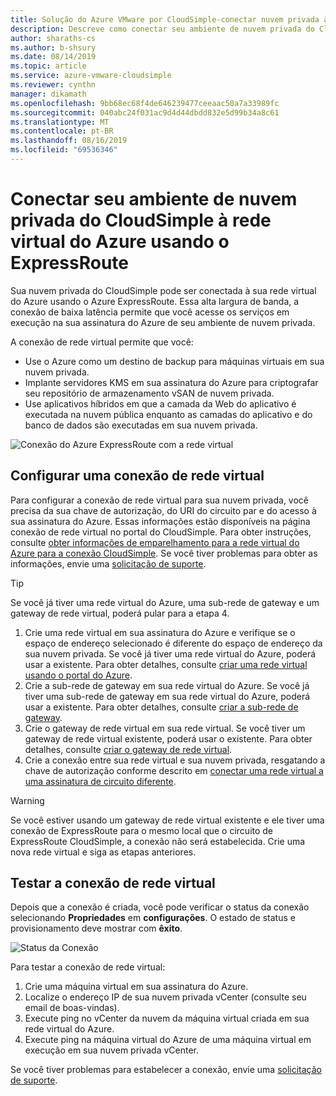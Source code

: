 ```yaml
---
title: Solução do Azure VMware por CloudSimple-conectar nuvem privada à rede do Azure usando o ExpressRoute
description: Descreve como conectar seu ambiente de nuvem privada do CloudSimple à rede virtual do Azure usando o ExpressRoute
author: sharaths-cs
ms.author: b-shsury
ms.date: 08/14/2019
ms.topic: article
ms.service: azure-vmware-cloudsimple
ms.reviewer: cynthn
manager: dikamath
ms.openlocfilehash: 9bb68ec68f4de646239477ceeaac50a7a33989fc
ms.sourcegitcommit: 040abc24f031ac9d4d44dbdd832e5d99b34a8c61
ms.translationtype: MT
ms.contentlocale: pt-BR
ms.lasthandoff: 08/16/2019
ms.locfileid: "69536346"
---
```

# <a name="connect-your-cloudsimple-private-cloud-environment-to-the-azure-virtual-network-using-expressroute"></a>Conectar seu ambiente de nuvem privada do CloudSimple à rede virtual do Azure usando o ExpressRoute

Sua nuvem privada do CloudSimple pode ser conectada à sua rede virtual do Azure usando o Azure ExpressRoute.  Essa alta largura de banda, a conexão de baixa latência permite que você acesse os serviços em execução na sua assinatura do Azure de seu ambiente de nuvem privada.

A conexão de rede virtual permite que você:

* Use o Azure como um destino de backup para máquinas virtuais em sua nuvem privada.
* Implante servidores KMS em sua assinatura do Azure para criptografar seu repositório de armazenamento vSAN de nuvem privada.
* Use aplicativos híbridos em que a camada da Web do aplicativo é executada na nuvem pública enquanto as camadas do aplicativo e do banco de dados são executadas em sua nuvem privada.

![Conexão do Azure ExpressRoute com a rede virtual](media/cloudsimple-azure-network-connection.png)

## <a name="set-up-a-virtual-network-connection"></a>Configurar uma conexão de rede virtual

Para configurar a conexão de rede virtual para sua nuvem privada, você precisa da sua chave de autorização, do URI do circuito par e do acesso à sua assinatura do Azure. Essas informações estão disponíveis na página conexão de rede virtual no portal do CloudSimple. Para obter instruções, consulte [obter informações de emparelhamento para a rede virtual do Azure para a conexão CloudSimple](virtual-network-connection.md). Se você tiver problemas para obter as informações, envie uma <a href="https://portal.azure.com/#blade/Microsoft_Azure_Support/HelpAndSupportBlade/newsupportrequest" target="_blank">solicitação de suporte</a>.

> [!TIP]
> Se você já tiver uma rede virtual do Azure, uma sub-rede de gateway e um gateway de rede virtual, poderá pular para a etapa 4.

1. Crie uma rede virtual em sua assinatura do Azure e verifique se o espaço de endereço selecionado é diferente do espaço de endereço da sua nuvem privada.  Se você já tiver uma rede virtual do Azure, poderá usar a existente.  Para obter detalhes, consulte [criar uma rede virtual usando o portal do Azure](../virtual-network/quick-create-portal.md).
2. Crie a sub-rede de gateway em sua rede virtual do Azure.  Se você já tiver uma sub-rede de gateway em sua rede virtual do Azure, poderá usar a existente. Para obter detalhes, consulte [criar a sub-rede de gateway](../expressroute/expressroute-howto-add-gateway-portal-resource-manager.md#create-the-gateway-subnet).
3. Crie o gateway de rede virtual em sua rede virtual.  Se você tiver um gateway de rede virtual existente, poderá usar o existente. Para obter detalhes, consulte [criar o gateway de rede virtual](../expressroute/expressroute-howto-add-gateway-portal-resource-manager.md#create-the-virtual-network-gateway).
4. Crie a conexão entre sua rede virtual e sua nuvem privada, resgatando a chave de autorização conforme descrito em [conectar uma rede virtual a uma assinatura de circuito diferente](../expressroute/expressroute-howto-linkvnet-portal-resource-manager.md#connect-a-vnet-to-a-circuit---different-subscription).

> [!WARNING]
> Se você estiver usando um gateway de rede virtual existente e ele tiver uma conexão de ExpressRoute para o mesmo local que o circuito de ExpressRoute CloudSimple, a conexão não será estabelecida.  Crie uma nova rede virtual e siga as etapas anteriores.

## <a name="test-the-virtual-network-connection"></a>Testar a conexão de rede virtual

Depois que a conexão é criada, você pode verificar o status da conexão selecionando **Propriedades** em **configurações**.  O estado de status e provisionamento deve mostrar com **êxito**.

![Status da Conexão](media/azure-expressroute-connection.png)

Para testar a conexão de rede virtual:

1. Crie uma máquina virtual em sua assinatura do Azure.
2. Localize o endereço IP de sua nuvem privada vCenter (consulte seu email de boas-vindas).
3. Execute ping no vCenter da nuvem da máquina virtual criada em sua rede virtual do Azure.
4. Execute ping na máquina virtual do Azure de uma máquina virtual em execução em sua nuvem privada vCenter.

Se você tiver problemas para estabelecer a conexão, envie uma <a href="https://portal.azure.com/#blade/Microsoft_Azure_Support/HelpAndSupportBlade/newsupportrequest" target="_blank">solicitação de suporte</a>.
